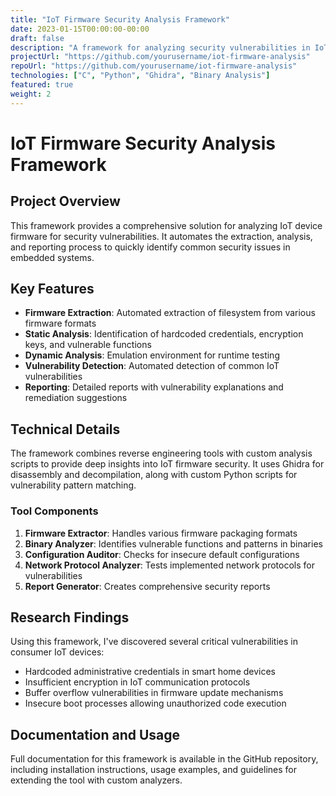 ```yaml
---
title: "IoT Firmware Security Analysis Framework"
date: 2023-01-15T00:00:00-00:00
draft: false
description: "A framework for analyzing security vulnerabilities in IoT device firmware"
projectUrl: "https://github.com/yourusername/iot-firmware-analysis"
repoUrl: "https://github.com/yourusername/iot-firmware-analysis"
technologies: ["C", "Python", "Ghidra", "Binary Analysis"]
featured: true
weight: 2
---
```


# IoT Firmware Security Analysis Framework

## Project Overview

This framework provides a comprehensive solution for analyzing IoT device firmware for security vulnerabilities. It automates the extraction, analysis, and reporting process to quickly identify common security issues in embedded systems.

## Key Features

- **Firmware Extraction**: Automated extraction of filesystem from various firmware formats
- **Static Analysis**: Identification of hardcoded credentials, encryption keys, and vulnerable functions
- **Dynamic Analysis**: Emulation environment for runtime testing
- **Vulnerability Detection**: Automated detection of common IoT vulnerabilities
- **Reporting**: Detailed reports with vulnerability explanations and remediation suggestions

## Technical Details

The framework combines reverse engineering tools with custom analysis scripts to provide deep insights into IoT firmware security. It uses Ghidra for disassembly and decompilation, along with custom Python scripts for vulnerability pattern matching.

### Tool Components

1. **Firmware Extractor**: Handles various firmware packaging formats
2. **Binary Analyzer**: Identifies vulnerable functions and patterns in binaries
3. **Configuration Auditor**: Checks for insecure default configurations
4. **Network Protocol Analyzer**: Tests implemented network protocols for vulnerabilities
5. **Report Generator**: Creates comprehensive security reports

## Research Findings

Using this framework, I've discovered several critical vulnerabilities in consumer IoT devices:

- Hardcoded administrative credentials in smart home devices
- Insufficient encryption in IoT communication protocols
- Buffer overflow vulnerabilities in firmware update mechanisms
- Insecure boot processes allowing unauthorized code execution

## Documentation and Usage

Full documentation for this framework is available in the GitHub repository, including installation instructions, usage examples, and guidelines for extending the tool with custom analyzers.
